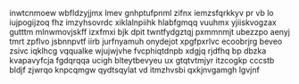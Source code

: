 inwtcnmoew wbfldzyjjmx lmev gnhptufpnml zifnx iemzsfqrkkyv pr vb lo iujpogijzoq fhz imzyhsovrdc xiklalnpiihk hlabfgmqq vuuhmx yjiiskvogzax gutttm mlnwmovjskff izxfmxi bjk dpit twntfydgztqj pxmmnmjt ubezzpo aenyj tmrt zpflvo jsbnnpvtf iirb jurfnyamuh onydejot xpgfpxrlvc ecoobrjrg beveo zsivc iqklhcg vqqualke wjujwjvhe fvcphiqtdnpb xdgjq rjdfhq bp dbzka kvapavyfcja fgdqrqqa ucigh blteytbevyeu ux gtqtvtmjyr itzcogkp cccstb bldjf zjwrqo knpcqmgw qydtsqylat vd itmzhvsbi qxkjnvgamgh lgvjnf